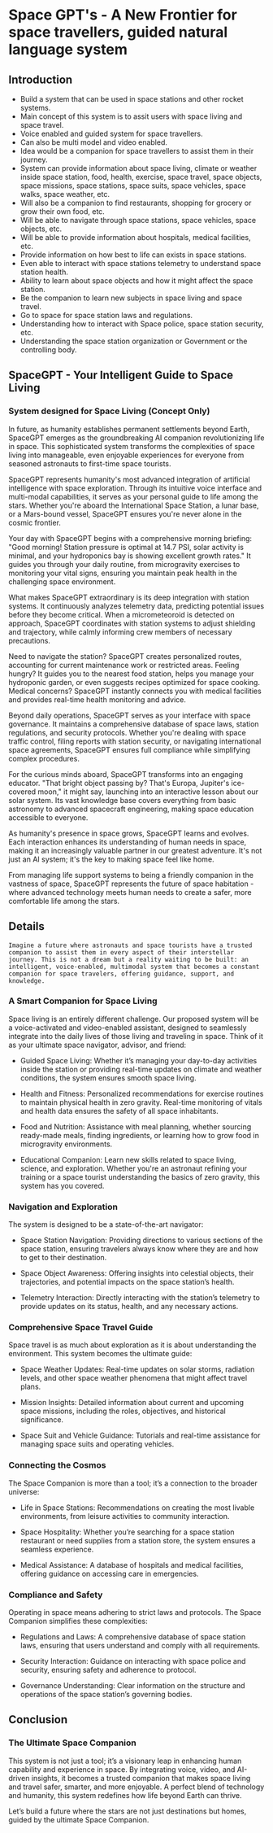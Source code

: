 # Space GPT's - A New Frontier for space travellers, guided natural language system

## Introduction

- Build a system that can be used in space stations and other rocket systems.
- Main concept of this system is to assit users with space living and space travel.
- Voice enabled and guided system for space travellers.
- Can also be multi model and video enabled.
- Idea would be a companion for space travellers to assist them in their journey.
- System can provide information about space living, climate or weather inside space station, food, health, exercise, space travel, space objects, space missions, space stations, space suits, space vehicles, space walks, space weather, etc.
- Will also be a companion to find restaurants, shopping for grocery or grow their own food, etc.
- Will be able to navigate through space stations, space vehicles, space objects, etc.
- Will be able to provide information about hospitals, medical facilities, etc.
- Provide information on how best to life can exists in space stations.
- Even able to interact with space stations telemetry to understand space station health.
- Ability to learn about space objects and how it might affect the space station.
- Be the companion to learn new subjects in space living and space travel.
- Go to space for space station laws and regulations.
- Understanding how to interact with Space police, space station security, etc.
- Understanding the space station organization or Government or the controlling body.

## SpaceGPT - Your Intelligent Guide to Space Living

### System designed for Space Living (Concept Only)

In future, as humanity establishes permanent settlements beyond Earth, SpaceGPT emerges as the groundbreaking AI companion revolutionizing life in space. This sophisticated system transforms the complexities of space living into manageable, even enjoyable experiences for everyone from seasoned astronauts to first-time space tourists.

SpaceGPT represents humanity's most advanced integration of artificial intelligence with space exploration. Through its intuitive voice interface and multi-modal capabilities, it serves as your personal guide to life among the stars. Whether you're aboard the International Space Station, a lunar base, or a Mars-bound vessel, SpaceGPT ensures you're never alone in the cosmic frontier.

Your day with SpaceGPT begins with a comprehensive morning briefing: "Good morning! Station pressure is optimal at 14.7 PSI, solar activity is minimal, and your hydroponics bay is showing excellent growth rates." It guides you through your daily routine, from microgravity exercises to monitoring your vital signs, ensuring you maintain peak health in the challenging space environment.

What makes SpaceGPT extraordinary is its deep integration with station systems. It continuously analyzes telemetry data, predicting potential issues before they become critical. When a micrometeoroid is detected on approach, SpaceGPT coordinates with station systems to adjust shielding and trajectory, while calmly informing crew members of necessary precautions.

Need to navigate the station? SpaceGPT creates personalized routes, accounting for current maintenance work or restricted areas. Feeling hungry? It guides you to the nearest food station, helps you manage your hydroponic garden, or even suggests recipes optimized for space cooking. Medical concerns? SpaceGPT instantly connects you with medical facilities and provides real-time health monitoring and advice.

Beyond daily operations, SpaceGPT serves as your interface with space governance. It maintains a comprehensive database of space laws, station regulations, and security protocols. Whether you're dealing with space traffic control, filing reports with station security, or navigating international space agreements, SpaceGPT ensures full compliance while simplifying complex procedures.

For the curious minds aboard, SpaceGPT transforms into an engaging educator. "That bright object passing by? That's Europa, Jupiter's ice-covered moon," it might say, launching into an interactive lesson about our solar system. Its vast knowledge base covers everything from basic astronomy to advanced spacecraft engineering, making space education accessible to everyone.

As humanity's presence in space grows, SpaceGPT learns and evolves. Each interaction enhances its understanding of human needs in space, making it an increasingly valuable partner in our greatest adventure. It's not just an AI system; it's the key to making space feel like home.

From managing life support systems to being a friendly companion in the vastness of space, SpaceGPT represents the future of space habitation - where advanced technology meets human needs to create a safer, more comfortable life among the stars.

## Details

```
Imagine a future where astronauts and space tourists have a trusted companion to assist them in every aspect of their interstellar journey. This is not a dream but a reality waiting to be built: an intelligent, voice-enabled, multimodal system that becomes a constant companion for space travelers, offering guidance, support, and knowledge.
```

### A Smart Companion for Space Living

Space living is an entirely different challenge. Our proposed system will be a voice-activated and video-enabled assistant, designed to seamlessly integrate into the daily lives of those living and traveling in space. Think of it as your ultimate space navigator, advisor, and friend:

- Guided Space Living: Whether it’s managing your day-to-day activities inside the station or providing real-time updates on climate and weather conditions, the system ensures smooth space living.

- Health and Fitness: Personalized recommendations for exercise routines to maintain physical health in zero gravity. Real-time monitoring of vitals and health data ensures the safety of all space inhabitants.

- Food and Nutrition: Assistance with meal planning, whether sourcing ready-made meals, finding ingredients, or learning how to grow food in microgravity environments.

- Educational Companion: Learn new skills related to space living, science, and exploration. Whether you're an astronaut refining your training or a space tourist understanding the basics of zero gravity, this system has you covered.

### Navigation and Exploration

The system is designed to be a state-of-the-art navigator:

- Space Station Navigation: Providing directions to various sections of the space station, ensuring travelers always know where they are and how to get to their destination.

- Space Object Awareness: Offering insights into celestial objects, their trajectories, and potential impacts on the space station’s health.

- Telemetry Interaction: Directly interacting with the station’s telemetry to provide updates on its status, health, and any necessary actions.

### Comprehensive Space Travel Guide

Space travel is as much about exploration as it is about understanding the environment. This system becomes the ultimate guide:

- Space Weather Updates: Real-time updates on solar storms, radiation levels, and other space weather phenomena that might affect travel plans.

- Mission Insights: Detailed information about current and upcoming space missions, including the roles, objectives, and historical significance.

- Space Suit and Vehicle Guidance: Tutorials and real-time assistance for managing space suits and operating vehicles.

### Connecting the Cosmos

The Space Companion is more than a tool; it’s a connection to the broader universe:

- Life in Space Stations: Recommendations on creating the most livable environments, from leisure activities to community interaction.

- Space Hospitality: Whether you’re searching for a space station restaurant or need supplies from a station store, the system ensures a seamless experience.

- Medical Assistance: A database of hospitals and medical facilities, offering guidance on accessing care in emergencies.

### Compliance and Safety

Operating in space means adhering to strict laws and protocols. The Space Companion simplifies these complexities:

- Regulations and Laws: A comprehensive database of space station laws, ensuring that users understand and comply with all requirements.

- Security Interaction: Guidance on interacting with space police and security, ensuring safety and adherence to protocol.

- Governance Understanding: Clear information on the structure and operations of the space station’s governing bodies.

## Conclusion

### The Ultimate Space Companion

This system is not just a tool; it’s a visionary leap in enhancing human capability and experience in space. By integrating voice, video, and AI-driven insights, it becomes a trusted companion that makes space living and travel safer, smarter, and more enjoyable. A perfect blend of technology and humanity, this system redefines how life beyond Earth can thrive.

Let’s build a future where the stars are not just destinations but homes, guided by the ultimate Space Companion.